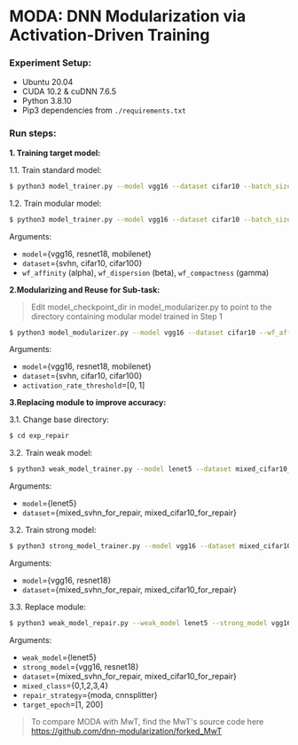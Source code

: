 # MODA: DNN Modularization via Activation-Driven Training

### Experiment Setup:
- Ubuntu 20.04
- CUDA 10.2 & cuDNN 7.6.5
- Python 3.8.10
- Pip3 dependencies from `./requirements.txt`

### Run steps:


**1. Training target model:**

1.1. Train standard model:
```sh
$ python3 model_trainer.py --model vgg16 --dataset cifar10 --batch_size 128 --learning_rate 0.05 --n_epochs 200 --checkpoint_every_n_epochs -1 --wf_affinity 0.0 --wf_dispersion 0.0 --wf_compactness 0.0
```

1.2. Train modular model:
```sh
$ python3 model_trainer.py --model vgg16 --dataset cifar10 --batch_size 128 --learning_rate 0.05 --n_epochs 200 --checkpoint_every_n_epochs -1 --wf_affinity 1.0 --wf_dispersion 1.0 --wf_compactness 0.3
```

Arguments: 
- `model`={vgg16, resnet18, mobilenet}
- `dataset`={svhn, cifar10, cifar100}
- `wf_affinity` (alpha), `wf_dispersion` (beta), `wf_compactness` (gamma)

**2.Modularizing and Reuse for Sub-task:**

> Edit model_checkpoint_dir in model_modularizer.py to point to the directory containing modular model trained in Step 1

```sh
$ python3 model_modularizer.py --model vgg16 --dataset cifar10 --wf_affinity 1.0 --wf_dispersion 1.0 --wf_compactness 0.3 --activation_rate_threshold 0.9
```

Arguments: 
- `model`={vgg16, resnet18, mobilenet}
- `dataset`={svhn, cifar10, cifar100}
- `activation_rate_threshold`=[0, 1]

**3.Replacing module to improve accuracy:**

3.1. Change base directory:
```sh
$ cd exp_repair
```
3.2. Train weak model:
```sh
$ python3 weak_model_trainer.py --model lenet5 --dataset mixed_cifar10_for_repair --batch_size 128 --learning_rate 0.05 --n_epochs 200 --checkpoint_every_n_epochs -1
```

Arguments: 
- `model`={lenet5}
- `dataset`={mixed_svhn_for_repair, mixed_cifar10_for_repair}


3.2. Train strong model:
```sh
$ python3 strong_model_trainer.py --model vgg16 --dataset mixed_cifar10_for_repair --batch_size 128 --learning_rate 0.05 --n_epochs 200 --checkpoint_every_n_epochs -1
```

Arguments: 
- `model`={vgg16, resnet18}
- `dataset`={mixed_svhn_for_repair, mixed_cifar10_for_repair}

3.3. Replace module:
```sh
$ python3 weak_model_repair.py --weak_model lenet5 --strong_model vgg16 --dataset mixed_cifar10_for_repair --mixed_class 0 --repair_strategy moda --batch_size 128 --target_epoch 200
```

Arguments: 
- `weak_model`={lenet5}
- `strong_model`={vgg16, resnet18}
- `dataset`={mixed_svhn_for_repair, mixed_cifar10_for_repair}
- `mixed_class`={0,1,2,3,4}
- `repair_strategy`={moda, cnnsplitter}
- `target_epoch`=[1, 200]


> To compare MODA with MwT, find the MwT's source code here https://github.com/dnn-modularization/forked_MwT
